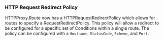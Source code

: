 ### HTTP Request Redirect Policy 

HTTPProxy.Route now has a HTTPRequestRedirectPolicy which allows for routes to specify a RequestRedirectPolicy.
This policy will allow a redirect to be configured for a specific set of Conditions within a single route.
The policy can be configured with a `Hostname`, `StatusCode`, `Scheme`, and `Port`.
